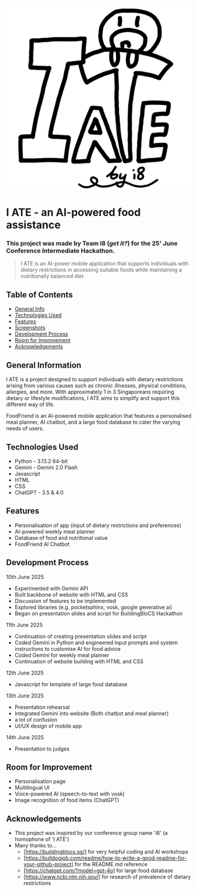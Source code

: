![Logo](https://github.com/pohss-com-sg/I-ATE-I8/blob/main/I%20ATE%20Logo.png)

# I ATE - an AI-powered food assistance
### This project was made by Team I8 (_get it?_) for the 25' June Conference Intermediate Hackathon.
> I ATE is an AI-power mobile application that supports individuals with dietary restrictions in accessing suitable foods while maintaining a nutritionally balanced diet.

## Table of Contents
* [General Info](#general-information)
* [Technologies Used](#technologies-used)
* [Features](#features)
* [Screenshots](#screenshots)
* [Development Process](#development-process)
* [Room for Improvement](#room-for-improvement)
* [Acknowledgements](#acknowledgements)


## General Information
I ATE is a project designed to support individuals with dietary restrictions arising from various causes such as chronic illnesses, physical conditions, allergies, and more. With approximately 1 in 3 Singaporeans requiring dietary or lifestyle modifications, I ATE aims to simplify and support this different way of life.

FoodFriend is an AI-powered mobile application that features a personalised meal planner, AI chatbot, and a large food database to cater the varying needs of users.

## Technologies Used
- Python - 3.13.2 64-bit
- Gemini - Gemini 2.0 Flash
- Javascript
- HTML
- CSS
- ChatGPT - 3.5 & 4.0


## Features
- Personalisation of app (input of dietary restrictions and preferences)
- AI-powered weekly meal planner
- Database of food and nutritional value
- FoodFriend AI Chatbot


## Development Process
10th June 2025
- Experimented with Gemini API
- Built backbone of website with HTML and CSS
- Discussion of features to be implemented
- Explored libraries (e.g. pocketsphinx, vosk, google generative ai)
- Began on presentation slides and script for BuildingBloCS Hackathon

11th June 2025
- Continuation of creating presentation slides and script
- Coded Gemini in Python and engineered input prompts and system instructions to customise AI for food advice
- Coded Gemini for weekly meal planner
- Continuation of website building with HTML and CSS

12th June 2025
- Javascript for template of large food database

13th June 2025
- Presentation rehearsal
- Integrated Gemini into website (Both chatbot and meal planner)
- a lot of confusion
- UI/UX design of mobile app

14th June 2025
  - Presentation to judges

## Room for Improvement
- Personalisation page
- Multilingual UI
- Voice-powered AI (speech-to-text with vosk)
- Image recognition of food items (ChatGPT)


## Acknowledgements
- This project was inspired by our conference group name 'i8' (a homophone of 'I ATE')
- Many thanks to...
  - [https://buildingblocs.sg/] for very helpful coding and AI workshops
  - [https://bulldogjob.com/readme/how-to-write-a-good-readme-for-your-github-project] for the README.md reference
  - [https://chatgpt.com/?model=gpt-4o] for large food database
  - [https://www.ncbi.nlm.nih.gov/] for research of prevalence of dietary restrictions
